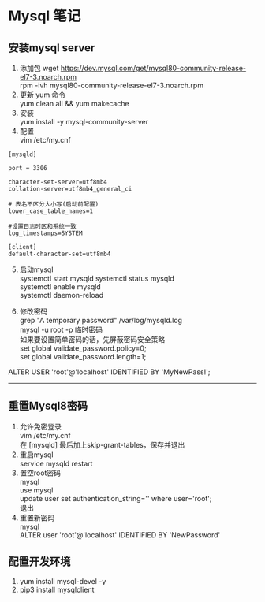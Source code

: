 # Mysql 笔记

## 安装mysql server
1. 添加包
wget https://dev.mysql.com/get/mysql80-community-release-el7-3.noarch.rpm   
rpm -ivh mysql80-community-release-el7-3.noarch.rpm   
2. 更新 yum 命令  
yum clean all && yum makecache    
3. 安装    
yum install -y  mysql-community-server   
4. 配置  
vim /etc/my.cnf   
```
[mysqld]

port = 3306

character-set-server=utf8mb4
collation-server=utf8mb4_general_ci

# 表名不区分大小写(启动前配置)
lower_case_table_names=1

#设置日志时区和系统一致
log_timestamps=SYSTEM

[client]
default-character-set=utf8mb4
```  
5. 启动mysql   
systemctl start mysqld
systemctl status mysqld   
systemctl enable mysqld   
systemctl daemon-reload   

6. 修改密码   
grep "A temporary password" /var/log/mysqld.log   
mysql -u root -p 临时密码   
如果要设置简单密码的话，先屏蔽密码安全策略   
set global validate_password.policy=0;   
set global validate_password.length=1;   

ALTER USER 'root'@'localhost' IDENTIFIED BY 'MyNewPass!';   

----------

## 重置Mysql8密码
1. 允许免密登录   
vim /etc/my.cnf   
在 [mysqld] 最后加上skip-grant-tables，保存并退出   
2. 重启mysql   
service mysqld restart   
3.  置空root密码   
mysql   
use mysql   
update user set authentication_string='' where user='root';   
退出   
4. 重置新密码   
mysql   
ALTER user 'root'@'localhost' IDENTIFIED BY 'NewPassword'   

## 配置开发环境
1. yum install mysql-devel -y
2. pip3 install  mysqlclient
